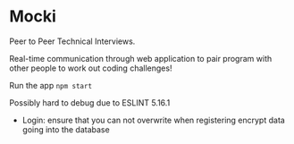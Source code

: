 # Mocki

Peer to Peer Technical Interviews.

Real-time communication through web application to pair program with other people to work out coding challenges!


Run the app ```npm start ```

Possibly hard to debug due to ESLINT 5.16.1

- Login: 
    ensure that you can not overwrite when registering
    encrypt data going into the database
